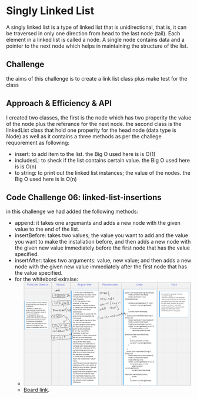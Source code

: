 # Singly Linked List
A singly linked list is a type of linked list that is unidirectional, that is, it can be traversed in only one direction from head to the last node (tail). Each element in a linked list is called a node. A single node contains data and a pointer to the next node which helps in maintaining the structure of the list.
## Challenge
the aims of this challenge is to create a link list class plus make test for the class

## Approach & Efficiency & API
I created two classes, the first is the node which has two properity the value of the node plus the referance for the next node.
the second class is the linkedList class that hold one properity for the head node (data type is Node) as well as it contains a three methods as per the challege requorement as following: 
- insert: to add item to the list. the Big O used here is is O(1)
- includesL: to sheck if the list contains certain value. the Big O used here is is O(n)
- to string: to print out the linked list instances; the value of the nodes. the Big O used here is is O(n)

## Code Challenge 06: linked-list-insertions
in this challenge we had added the following methods: 
- append: it takes one argumants and adds a new node with the given value to the end of the list.
- insertBefore: takes two values; the value you want to add and the value you want to make the installation before, and then adds a new node with the given new value immediately before the first node that has the value specified.
- insertAfter: takes two arguments: value, new value; and then adds a new node with the given new value immediately after the first node that has the value specified.
-  for the whitebord exirsise: 
   - ![photo](codeChallenge-class05.PNG)
    - [Board link](https://miro.com/app/board/o9J_l9Wc_5c=/).
    
